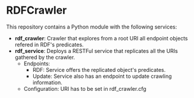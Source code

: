 # RDFCrawler
This repository contains a Python module with the following services:
  - __rdf_crawler__: Crawler that explores from a root URI all endpoint objects refered in RDF's predicates.
  - __rdf_service__: Deploys a RESTFul service that replicates all the URIs gathered by the crawler.
    - Endpoints:
      - RDF: Service offers the replicated object's predicates.
      - Update: Service also has an endpoint to update crawling information.
    - Configuration: URI has to be set in rdf_crawler.cfg
